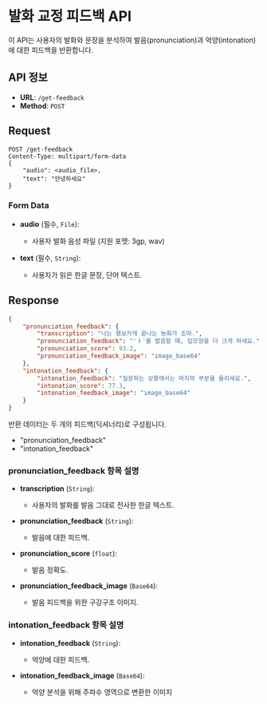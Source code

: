 # 발화 교정 피드백 API

이 API는 사용자의 발화와 문장을 분석하여 발음(pronunciation)과 억양(intonation)에 대한 피드백을 반환합니다.

## API 정보

- **URL**: `/get-feedback`
- **Method**: `POST`

## Request
```http
POST /get-feedback
Content-Type: multipart/form-data
{
    "audio": <audio_file>,
    "text": "안녕하세요"
}
```
### Form Data

- **audio** (필수, `File`):
  - 사용자 발화 음성 파일 (지원 포맷: 3gp, wav)
  
- **text** (필수, `String`):
  - 사용자가 읽은 한글 문장, 단어 텍스트.

## Response
```json
{
    "pronunciation_feedback": {
        "transcription": "나는 행보카게 끝나는 뇽화가 조따.",
        "pronunciation_feedback": "'ㅏ'를 발음할 때, 입모양을 더 크게 하세요.",
        "pronunciation_score": 93.2,
        "pronunciation_feedback_image": "image_base64"
    },
    "intonation_feedback": {
        "intonation_feedback": "질문하는 상황에서는 마지막 부분을 올리세요.",
        "intonation_score": 77.3,
        "intonation_feedback_image": "image_base64"
    }
}
```

반환 데이터는 두 개의 피드백(딕셔너리)로 구성됩니다.
- "pronunciation_feedback"
- "intonation_feedback"

### pronunciation_feedback 항목 설명
- **transcription** (`String`):
  - 사용자의 발화를 발음 그대로 전사한 한글 텍스트.

- **pronunciation_feedback** (`String`):
  - 발음에 대한 피드백.

- **pronunciation_score** (`float`):
  - 발음 정확도.

- **pronunciation_feedback_image** (`Base64`):
  - 발음 피드백을 위한 구강구조 이미지.

### intonation_feedback 항목 설명
- **intonation_feedback** (`String`):
  - 억양에 대한 피드백.

- **intonation_feedback_image** (`Base64`):
  - 억양 분석을 위해 주파수 영역으로 변환한 이미지
